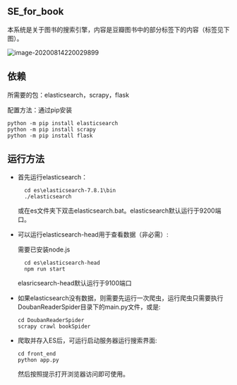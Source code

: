 SE_for_book
--------

本系统是关于图书的搜索引擎，内容是豆瓣图书中的部分标签下的内容（标签见下图）。

![image-20200814220029899](C:\Users\guyong\AppData\Roaming\Typora\typora-user-images\image-20200814220029899.png)

依赖
---------

所需要的包：elasticsearch，scrapy，flask

配置方法：通过pip安装

```shell
python -m pip install elasticsearch
python -m pip install scrapy
python -m pip install flask
```

运行方法
---------

+ 首先运行elasticsearch：
  
  ```shell
    cd es\elasticsearch-7.8.1\bin
    ./elasticsearch
  ```

  或在es文件夹下双击elasticsearch.bat。elasticsearch默认运行于9200端口。

+ 可以运行elasticsearch-head用于查看数据（非必需）:
  
  需要已安装node.js
  
  ```shell
    cd es\elasticsearch-head
    npm run start
  ```
  
  elasricsearch-head默认运行于9100端口
  
+ 如果elasticsearch没有数据，则需要先运行一次爬虫，运行爬虫只需要执行DoubanReaderSpider目录下的main.py文件，或是: 

  ```shell
  cd DoubanReaderSpider
  scrapy crawl bookSpider
  ```

+ 爬取并存入ES后，可运行启动服务器运行搜索界面: 
  
  ```shell
  cd front_end
  python app.py
  ```
  
  然后按照提示打开浏览器访问即可使用。